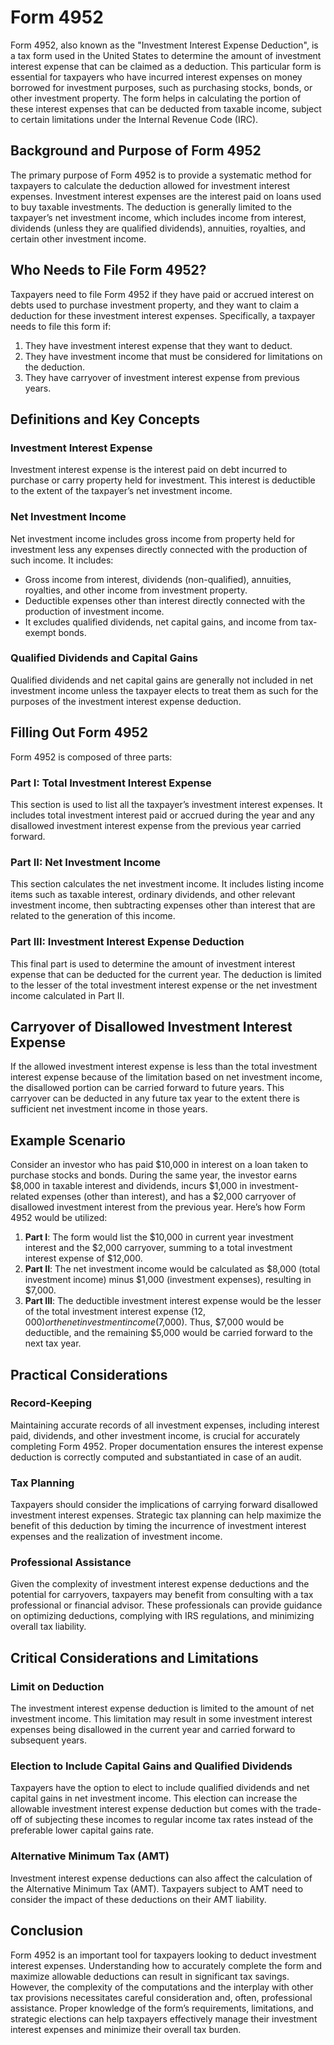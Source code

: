 # Form 4952

Form 4952, also known as the "Investment Interest Expense Deduction", is a tax form used in the United States to determine the amount of investment interest expense that can be claimed as a deduction. This particular form is essential for taxpayers who have incurred interest expenses on money borrowed for investment purposes, such as purchasing stocks, bonds, or other investment property. The form helps in calculating the portion of these interest expenses that can be deducted from taxable income, subject to certain limitations under the Internal Revenue Code (IRC).

## Background and Purpose of Form 4952

The primary purpose of Form 4952 is to provide a systematic method for taxpayers to calculate the deduction allowed for investment interest expenses. Investment interest expenses are the interest paid on loans used to buy taxable investments. The deduction is generally limited to the taxpayer’s net investment income, which includes income from interest, dividends (unless they are qualified dividends), annuities, royalties, and certain other investment income.

## Who Needs to File Form 4952?

Taxpayers need to file Form 4952 if they have paid or accrued interest on debts used to purchase investment property, and they want to claim a deduction for these investment interest expenses. Specifically, a taxpayer needs to file this form if:

1. They have investment interest expense that they want to deduct.
2. They have investment income that must be considered for limitations on the deduction.
3. They have carryover of investment interest expense from previous years.

## Definitions and Key Concepts

### Investment Interest Expense

Investment interest expense is the interest paid on debt incurred to purchase or carry property held for investment. This interest is deductible to the extent of the taxpayer’s net investment income.

### Net Investment Income

Net investment income includes gross income from property held for investment less any expenses directly connected with the production of such income. It includes:

- Gross income from interest, dividends (non-qualified), annuities, royalties, and other income from investment property.
- Deductible expenses other than interest directly connected with the production of investment income.
- It excludes qualified dividends, net capital gains, and income from tax-exempt bonds.

### Qualified Dividends and Capital Gains

Qualified dividends and net capital gains are generally not included in net investment income unless the taxpayer elects to treat them as such for the purposes of the investment interest expense deduction.

## Filling Out Form 4952

Form 4952 is composed of three parts:

### Part I: Total Investment Interest Expense

This section is used to list all the taxpayer’s investment interest expenses. It includes total investment interest paid or accrued during the year and any disallowed investment interest expense from the previous year carried forward.

### Part II: Net Investment Income

This section calculates the net investment income. It includes listing income items such as taxable interest, ordinary dividends, and other relevant investment income, then subtracting expenses other than interest that are related to the generation of this income.

### Part III: Investment Interest Expense Deduction

This final part is used to determine the amount of investment interest expense that can be deducted for the current year. The deduction is limited to the lesser of the total investment interest expense or the net investment income calculated in Part II.

## Carryover of Disallowed Investment Interest Expense

If the allowed investment interest expense is less than the total investment interest expense because of the limitation based on net investment income, the disallowed portion can be carried forward to future years. This carryover can be deducted in any future tax year to the extent there is sufficient net investment income in those years.

## Example Scenario

Consider an investor who has paid $10,000 in interest on a loan taken to purchase stocks and bonds. During the same year, the investor earns $8,000 in taxable interest and dividends, incurs $1,000 in investment-related expenses (other than interest), and has a $2,000 carryover of disallowed investment interest from the previous year. Here’s how Form 4952 would be utilized:

1. **Part I**: The form would list the $10,000 in current year investment interest and the $2,000 carryover, summing to a total investment interest expense of $12,000.
2. **Part II**: The net investment income would be calculated as $8,000 (total investment income) minus $1,000 (investment expenses), resulting in $7,000.
3. **Part III**: The deductible investment interest expense would be the lesser of the total investment interest expense ($12,000) or the net investment income ($7,000). Thus, $7,000 would be deductible, and the remaining $5,000 would be carried forward to the next tax year.

## Practical Considerations

### Record-Keeping

Maintaining accurate records of all investment expenses, including interest paid, dividends, and other investment income, is crucial for accurately completing Form 4952. Proper documentation ensures the interest expense deduction is correctly computed and substantiated in case of an audit.

### Tax Planning

Taxpayers should consider the implications of carrying forward disallowed investment interest expenses. Strategic tax planning can help maximize the benefit of this deduction by timing the incurrence of investment interest expenses and the realization of investment income.

### Professional Assistance

Given the complexity of investment interest expense deductions and the potential for carryovers, taxpayers may benefit from consulting with a tax professional or financial advisor. These professionals can provide guidance on optimizing deductions, complying with IRS regulations, and minimizing overall tax liability.

## Critical Considerations and Limitations

### Limit on Deduction

The investment interest expense deduction is limited to the amount of net investment income. This limitation may result in some investment interest expenses being disallowed in the current year and carried forward to subsequent years.

### Election to Include Capital Gains and Qualified Dividends

Taxpayers have the option to elect to include qualified dividends and net capital gains in net investment income. This election can increase the allowable investment interest expense deduction but comes with the trade-off of subjecting these incomes to regular income tax rates instead of the preferable lower capital gains rate.

### Alternative Minimum Tax (AMT)

Investment interest expense deductions can also affect the calculation of the Alternative Minimum Tax (AMT). Taxpayers subject to AMT need to consider the impact of these deductions on their AMT liability.

## Conclusion

Form 4952 is an important tool for taxpayers looking to deduct investment interest expenses. Understanding how to accurately complete the form and maximize allowable deductions can result in significant tax savings. However, the complexity of the computations and the interplay with other tax provisions necessitates careful consideration and, often, professional assistance. Proper knowledge of the form’s requirements, limitations, and strategic elections can help taxpayers effectively manage their investment interest expenses and minimize their overall tax burden.